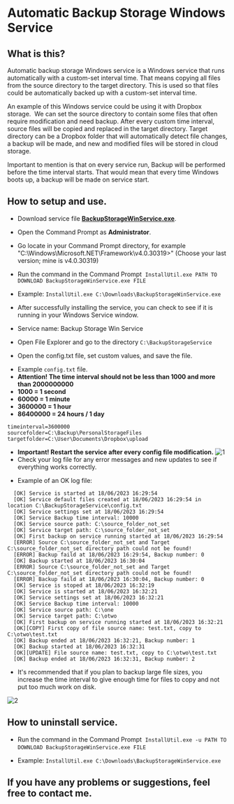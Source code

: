 # Automatic Backup Storage Windows Service

## What is this?
Automatic backup storage Windows service is a Windows service that runs automatically with a custom-set interval time.
That means copying all files from the source directory to the target directory.
This is used so that files could be automatically backed up with a custom-set interval time.

An example of this Windows service could be using it with Dropbox storage. 
We can set the source directory to contain some files that often require modification and need backup.
After every custom time interval, source files will be copied and replaced in the target directory.
Target directory can be a Dropbox folder that will automatically detect file changes, a backup will be made, 
and new and modified files will be stored in cloud storage.

Important to mention is that on every service run, Backup will be performed before the time interval starts.
That would mean that every time Windows boots up, a backup will be made on service start.

## How to setup and use.
* Download service file **[BackupStorageWinService.exe](https://github.com/DomagojRatko/Automatic-Backup-Storage-Windows-Service/blob/main/BackupStorageWinService.exe)**.

* Open the Command Prompt as **Administrator**.

* Go locate in your Command Prompt directory, for example "C:\Windows\Microsoft.NET\Framework\v4.0.30319>" (Choose your last version; mine is v4.0.30319)

* Run the command in the Command Prompt  `InstallUtil.exe PATH TO DOWNLOAD BackupStorageWinService.exe FILE`
- Example: `InstallUtil.exe C:\Downloads\BackupStorageWinService.exe`

* After successfully installing the service, you can check to see if it is running in your Windows Service window.
- Service name: Backup Storage Win Service

* Open File Explorer and go to the directory `C:\BackupStorageService`

* Open the config.txt file, set custom values, and save the file.
- Example `config.txt` file.
- **Attention! The time interval should not be less than 1000 and more than 2000000000**
- **1000 = 1 second**
- **60000 = 1 minute**
- **3600000 = 1 hour**
- **86400000 = 24 hours / 1 day**
```
timeinterval=3600000
sourcefolder=C:\Backup\PersonalStorageFiles
targetfolder=C:\User\Documents\Dropbox\upload
```

* **Important! Restart the service after every config file modification.**
![1](https://github.com/DomagojRatko/Automatic-Backup-Storage-Windows-Service/assets/62218857/3cc1c43a-fe13-4935-adc5-45e9fa614573)
* Check your log file for any error messages and new updates to see if everything works correctly.
- Example of an OK log file:
```
  [OK] Service is started at 18/06/2023 16:29:54
  [OK] Service default files created at 18/06/2023 16:29:54 in location C:\BackupStorageService\config.txt
  [OK] Service settings set at 18/06/2023 16:29:54
  [OK] Service Backup time interval: 10000
  [OK] Service source path: C:\source_folder_not_set
  [OK] Service target path: C:\source_folder_not_set
  [OK] First backup on service running started at 18/06/2023 16:29:54
  [ERROR] Source C:\source_folder_not_set and Target C:\source_folder_not_set directory path could not be found!
  [ERROR] Backup faild at 18/06/2023 16:29:54, Backup number: 0
  [OK] Backup started at 18/06/2023 16:30:04
  [ERROR] Source C:\source_folder_not_set and Target C:\source_folder_not_set directory path could not be found!
  [ERROR] Backup faild at 18/06/2023 16:30:04, Backup number: 0
  [OK] Service is stoped at 18/06/2023 16:32:19
  [OK] Service is started at 18/06/2023 16:32:21
  [OK] Service settings set at 18/06/2023 16:32:21
  [OK] Service Backup time interval: 10000
  [OK] Service source path: C:\one
  [OK] Service target path: C:\otwo
  [OK] First backup on service running started at 18/06/2023 16:32:21
  [OK][COPY] First copy of file source name: test.txt, copy to C:\otwo\test.txt
  [OK] Backup ended at 18/06/2023 16:32:21, Backup number: 1
  [OK] Backup started at 18/06/2023 16:32:31
  [OK][UPDATE] File source name: test.txt, copy to C:\otwo\test.txt
  [OK] Backup ended at 18/06/2023 16:32:31, Backup number: 2  
```
* It's recommended that if you plan to backup large file sizes, you increase the time interval to give enough time for files to copy and not put too much work on disk.

![2](https://github.com/DomagojRatko/Automatic-Backup-Storage-Windows-Service/assets/62218857/2aafdf61-4f17-48e6-92c0-18969443244a)

## How to uninstall service.
* Run the command in the Command Prompt  `InstallUtil.exe -u PATH TO DOWNLOAD BackupStorageWinService.exe FILE` 
- Example: `InstallUtil.exe C:\Downloads\BackupStorageWinService.exe`

## If you have any problems or suggestions, feel free to contact me.
